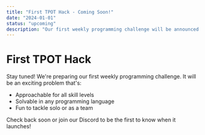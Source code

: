```yaml
---
title: "First TPOT Hack - Coming Soon!"
date: "2024-01-01"
status: "upcoming"
description: "Our first weekly programming challenge will be announced here. Join our Discord to be notified when it launches!"
---
```


# First TPOT Hack

Stay tuned! We're preparing our first weekly programming challenge. It will be an exciting problem that's:

- Approachable for all skill levels
- Solvable in any programming language
- Fun to tackle solo or as a team

Check back soon or join our Discord to be the first to know when it launches!
